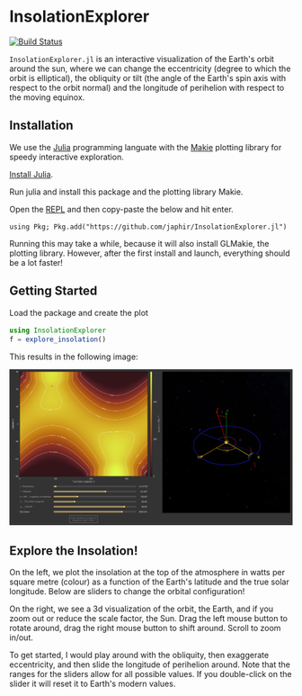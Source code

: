 # InsolationExplorer

[![Build Status](https://github.com/japhir/InsolationExplorer.jl/actions/workflows/CI.yml/badge.svg?branch=main)](https://github.com/japhir/InsolationExplorer.jl/actions/workflows/CI.yml?query=branch%3Amain)

`InsolationExplorer.jl` is an interactive visualization of the Earth's orbit
around the sun, where we can change the eccentricity (degree to which the orbit
is elliptical), the obliquity or tilt (the angle of the Earth's spin axis with
respect to the orbit normal) and the longitude of perihelion with respect to
the moving equinox.

## Installation

We use the [Julia](https://julialang.org) programming languate with the
[Makie](https://docs.makie.org/stable/) plotting library for speedy interactive
exploration.

[Install Julia](https://julialang.org/install/).

Run julia and install this package and the plotting library Makie.

Open the [REPL](https://docs.julialang.org/en/v1/stdlib/REPL/) and
then copy-paste the below and hit enter.

```
using Pkg; Pkg.add("https://github.com/japhir/InsolationExplorer.jl")
```

Running this may take a while, because it will also install GLMakie, the
plotting library. However, after the first install and launch, everything
should be a lot faster!


## Getting Started

Load the package and create the plot
```julia
using InsolationExplorer
f = explore_insolation()
```

This results in the following image:

![](explore_insolation.png)

## Explore the Insolation!

On the left, we plot the insolation at the top of the atmosphere in watts per
square metre (colour) as a function of the Earth's latitude and the true solar
longitude. Below are sliders to change the orbital configuration!

On the right, we see a 3d visualization of the orbit, the Earth, and if you
zoom out or reduce the scale factor, the Sun. Drag the left mouse button to
rotate around, drag the right mouse button to shift around. Scroll to zoom
in/out.

To get started, I would play around with the obliquity, then exaggerate
eccentricity, and then slide the longitude of perihelion around. Note that the
ranges for the sliders allow for all possible values. If you double-click on
the slider it will reset it to Earth's modern values.
